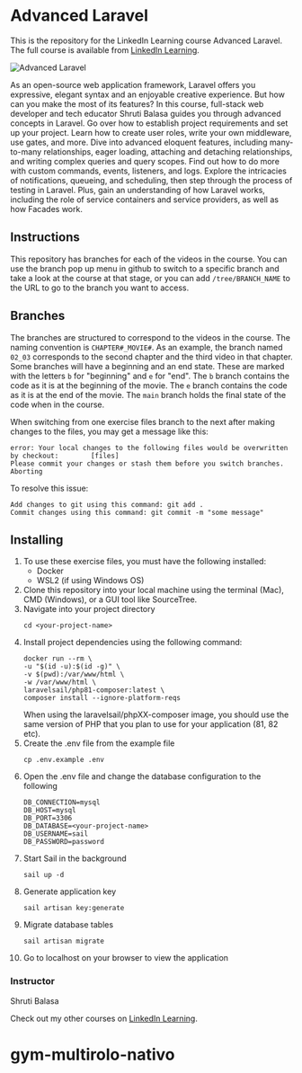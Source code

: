 # Advanced Laravel
This is the repository for the LinkedIn Learning course Advanced Laravel. The full course is available from [LinkedIn Learning][lil-course-url].

![Advanced Laravel][lil-thumbnail-url] 

As an open-source web application framework, Laravel offers you expressive, elegant syntax and an enjoyable creative experience. But how can you make the most of its features? In this course, full-stack web developer and tech educator Shruti Balasa guides you through advanced concepts in Laravel. Go over how to establish project requirements and set up your project. Learn how to create user roles, write your own middleware, use gates, and more. Dive into advanced eloquent features, including many-to-many relationships, eager loading, attaching and detaching relationships, and writing complex queries and query scopes. Find out how to do more with custom commands, events, listeners, and logs. Explore the intricacies of notifications, queueing, and scheduling, then step through the process of testing in Laravel. Plus, gain an understanding of how Laravel works, including the role of service containers and service providers, as well as how Facades work.

## Instructions
This repository has branches for each of the videos in the course. You can use the branch pop up menu in github to switch to a specific branch and take a look at the course at that stage, or you can add `/tree/BRANCH_NAME` to the URL to go to the branch you want to access.

## Branches
The branches are structured to correspond to the videos in the course. The naming convention is `CHAPTER#_MOVIE#`. As an example, the branch named `02_03` corresponds to the second chapter and the third video in that chapter. 
Some branches will have a beginning and an end state. These are marked with the letters `b` for "beginning" and `e` for "end". The `b` branch contains the code as it is at the beginning of the movie. The `e` branch contains the code as it is at the end of the movie. The `main` branch holds the final state of the code when in the course.

When switching from one exercise files branch to the next after making changes to the files, you may get a message like this:

    error: Your local changes to the following files would be overwritten by checkout:        [files]
    Please commit your changes or stash them before you switch branches.
    Aborting

To resolve this issue:
	
    Add changes to git using this command: git add .
	Commit changes using this command: git commit -m "some message"

## Installing
1. To use these exercise files, you must have the following installed:
	- Docker
    - WSL2 (if using Windows OS)
2. Clone this repository into your local machine using the terminal (Mac), CMD (Windows), or a GUI tool like SourceTree.
3. Navigate into your project directory
    ```
    cd <your-project-name>
    ```
4. Install project dependencies using the following command:
    ```
    docker run --rm \
    -u "$(id -u):$(id -g)" \
    -v $(pwd):/var/www/html \
    -w /var/www/html \
    laravelsail/php81-composer:latest \
    composer install --ignore-platform-reqs
    ```
    When using the laravelsail/phpXX-composer image, you should use the same version of PHP that you plan to use for your application (81, 82 etc).
5. Create the .env file from the example file
    ```
    cp .env.example .env
    ```
6. Open the .env file and change the database configuration to the following
    ```
    DB_CONNECTION=mysql
    DB_HOST=mysql
    DB_PORT=3306
    DB_DATABASE=<your-project-name>
    DB_USERNAME=sail
    DB_PASSWORD=password
    ```
7. Start Sail in the background
    ```
    sail up -d
    ```
8. Generate application key
    ```
    sail artisan key:generate
    ```
9. Migrate database tables
    ```
    sail artisan migrate
    ```
10. Go to localhost on your browser to view the application

### Instructor

Shruti Balasa 
                            


                            

Check out my other courses on [LinkedIn Learning](https://www.linkedin.com/learning/instructors/shruti-balasa).

[lil-course-url]: https://www.linkedin.com/learning/advanced-laravel-22373805?dApp=59033956&leis=LAA
[lil-thumbnail-url]: https://media.licdn.com/dms/image/D560DAQFlZrRMt3ahvA/learning-public-crop_288_512/0/1686070664741?e=2147483647&v=beta&t=oOWqD3uZY2p70h1YkCIJe4pTocxB-tD-exrZl9W5rPk
# gym-multirolo-nativo
